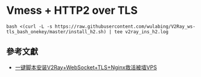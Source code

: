 # Vmess + HTTP2 over TLS
```
bash <(curl -L -s https://raw.githubusercontent.com/wulabing/V2Ray_ws-tls_bash_onekey/master/install_h2.sh) | tee v2ray_ins_h2.log
```

## 參考文獻
* [一键脚本安装V2Ray+WebSocket+TLS+Nginx救活被墙VPS](https://doubibackup.com/v2ray-ws-tls-nginx-script.html)